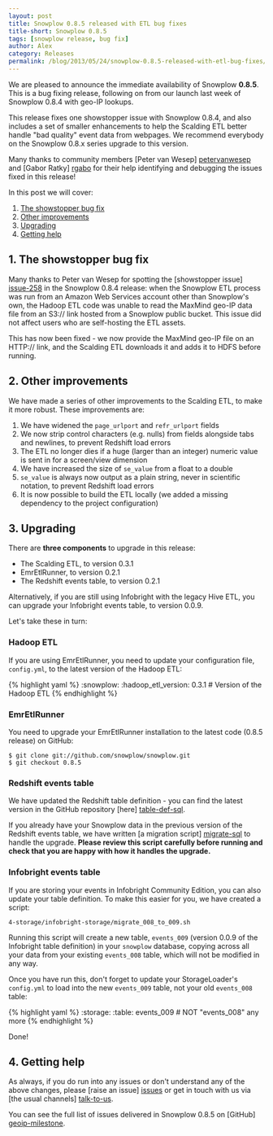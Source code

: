 ```yaml
---
layout: post
title: Snowplow 0.8.5 released with ETL bug fixes
title-short: Snowplow 0.8.5
tags: [snowplow release, bug fix]
author: Alex
category: Releases
permalink: /blog/2013/05/24/snowplow-0.8.5-released-with-etl-bug-fixes/
---
```


We are pleased to announce the immediate availability of Snowplow **0.8.5**. This is a bug fixing release, following on from our launch last week of Snowplow 0.8.4 with geo-IP lookups.

This release fixes one showstopper issue with Snowplow 0.8.4, and also includes a set of smaller enhancements to help the Scalding ETL better handle "bad quality" event data from webpages. We recommend everybody on the Snowplow 0.8.x series upgrade to this version.

Many thanks to community members [Peter van Wesep] [petervanwesep] and [Gabor Ratky] [rgabo] for their help identifying and debugging the issues fixed in this release!

In this post we will cover:

1. [The showstopper bug fix](/blog/2013/05/24/snowplow-0.8.5-released-with-etl-bug-fixes#showstopper)
2. [Other improvements](/blog/2013/05/24/snowplow-0.8.5-released-with-etl-bug-fixes#other-improvements)
3. [Upgrading](/blog/2013/05/24/snowplow-0.8.5-released-with-etl-bug-fixes#upgrading)
4. [Getting help](/blog/2013/05/24/snowplow-0.8.5-released-with-etl-bug-fixes#help)

<!--more-->

<h2><a name="showstopper">1. The showstopper bug fix</a></h2>

Many thanks to Peter van Wesep for spotting the [showstopper issue] [issue-258] in the Snowplow 0.8.4 release: when the Snowplow ETL process was run from an Amazon Web Services account other than Snowplow's own, the Hadoop ETL code was unable to read the MaxMind geo-IP data file from an S3:// link hosted from a Snowplow public bucket. This issue did not affect users who are self-hosting the ETL assets.

This has now been fixed - we now provide the MaxMind geo-IP file on an HTTP:// link, and the Scalding ETL downloads it and adds it to HDFS before running.

<h2><a name="other-improvements">2. Other improvements</a></h2>

We have made a series of other improvements to the Scalding ETL, to make it more robust. These improvements are:

1. We have widened the `page_urlport` and `refr_urlport` fields
2. We now strip control characters (e.g. nulls) from fields alongside tabs and newlines, to prevent Redshift load errors
3. The ETL no longer dies if a huge (larger than an integer) numeric value is sent in for a screen/view dimension
4. We have increased the size of `se_value` from a float to a double
5. `se_value` is always now output as a plain string, never in scientific notation, to prevent Redshift load errors
6. It is now possible to build the ETL locally (we added a missing dependency to the project configuration)

<h2><a name="upgrading">3. Upgrading</a></h2>

There are **three components** to upgrade in this release:

* The Scalding ETL, to version 0.3.1
* EmrEtlRunner, to version 0.2.1
* The Redshift events table, to version 0.2.1

Alternatively, if you are still using Infobright with the legacy Hive ETL, you can upgrade your Infobright events table, to version 0.0.9.

Let's take these in turn:

### Hadoop ETL

If you are using EmrEtlRunner, you need to update your configuration file, `config.yml`, to the latest version of the Hadoop ETL:

{% highlight yaml %}
:snowplow:
  :hadoop_etl_version: 0.3.1 # Version of the Hadoop ETL
{% endhighlight %}

### EmrEtlRunner

You need to upgrade your EmrEtlRunner installation to the latest code (0.8.5 release) on GitHub:

    $ git clone git://github.com/snowplow/snowplow.git
    $ git checkout 0.8.5

### Redshift events table

We have updated the Redshift table definition - you can find the latest version in the GitHub repository [here] [table-def-sql].

If you already have your Snowplow data in the previous version of the Redshift events table, we have written [a migration script] [migrate-sql] to handle the upgrade. **Please review this script carefully before running and check that you are happy with how it handles the upgrade.**

### Infobright events table

If you are storing your events in Infobright Community Edition, you can also update your table definition. To make this easier for you, we have created a script:

    4-storage/infobright-storage/migrate_008_to_009.sh

Running this script will create a new table, `events_009` (version 0.0.9 of the Infobright table definition) in your `snowplow` database, copying across all your data from your existing `events_008` table, which will not be modified in any way.

Once you have run this, don't forget to update your StorageLoader's `config.yml` to load into the new `events_009` table, not your old `events_008` table:

{% highlight yaml %}
:storage:
  :table:    events_009 # NOT "events_008" any more
{% endhighlight %}

Done!

<h2><a name="help">4. Getting help</a></h2>

As always, if you do run into any issues or don't understand any of the above changes, please [raise an issue] [issues] or get in touch with us via [the usual channels] [talk-to-us].

You can see the full list of issues delivered in Snowplow 0.8.5 on [GitHub] [geoip-milestone].

[petervanwesep]: https://github.com/petervanwesep
[rgabo]: https://github.com/rgabo

[issue-258]: https://github.com/snowplow/snowplow/issues/258

[table-def-sql]: https://github.com/snowplow/snowplow/blob/master/4-storage/redshift-storage/sql/table-def.sql
[migrate-sql]: https://github.com/snowplow/snowplow/blob/master/4-storage/redshift-storage/sql/migrate_0.2.0_to_0.2.1.sql

[issues]: https://github.com/snowplow/snowplow/issues
[talk-to-us]: https://github.com/snowplow/snowplow/wiki/Talk-to-us
[geoip-milestone]: https://github.com/snowplow/snowplow/issues?milestone=24&page=1&state=closed

